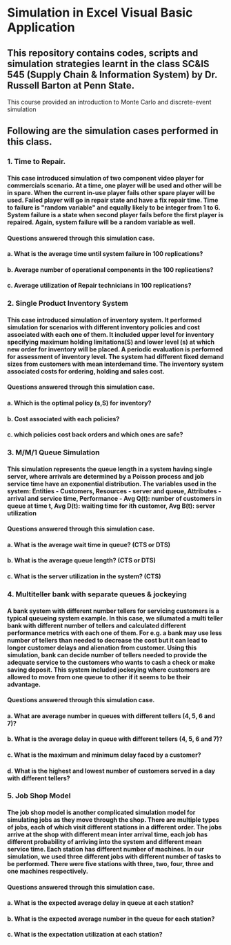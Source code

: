 # Simulation in Excel Visual Basic Application

## This repository contains codes, scripts and simulation strategies learnt in the class SC&IS 545 (Supply Chain & Information System) by Dr. Russell Barton at Penn State.
This course provided an introduction to Monte Carlo and discrete-event simulation

## Following are the simulation cases performed in this class.

### 1. Time to Repair. 
#### This case introduced simulation of two component video player for commercials scenario. At a time, one player will be used and other will be in spare. When the current in-use player fails other spare player will be used. Failed player will go in repair state and have a fix repair time. Time to failure is "random variable" and equally likely to be integer from 1 to 6. System failure is a state when second player fails before the first player is repaired. Again, system failure will be a random variable as well.

#### Questions answered through this simulation case.
#### a. What is the average time until system failure in 100 replications?
#### b. Average number of operational components in the 100 replications?
#### c. Average utilization of Repair technicians in 100 replications?

### 2. Single Product Inventory System
#### This case introduced simulation of inventory system. It performed simulation for scenarios with different inventory policies and cost associated with each one of them. It included upper level for inventory specifying maximum holding limitations(S) and lower level (s) at which new order for inventory will be placed. A periodic evaluation is performed for assessment of inventory level. The system had different fixed demand sizes from customers with mean interdemand time. The inventory system associated costs for ordering, holding and sales cost.

#### Questions answered through this simulation case.
#### a. Which is the optimal policy (s,S) for inventory?
#### b. Cost associated with each policies?
#### c. which policies cost back orders and which ones are safe? 

### 3. M/M/1 Queue Simulation
#### This simulation represents the queue length in a system having single server, where arrivals are determined by a Poisson process and job service time have an exponential distribution. The variables used in the system: Entities - Customers, Resources - server and queue,  Attributes - arrival and service time, Performance - Avg Q(t): number of customers in queue at time t, Avg D(t): waiting time for ith customer, Avg B(t): server utilization

#### Questions answered through this simulation case.
#### a. What is the average wait time in queue? (CTS or DTS)
#### b. What is the average queue length? (CTS or DTS)
#### c. What is the server utilization in the system? (CTS)

### 4. Multiteller bank with separate queues & jockeying
#### A bank system with different number tellers for servicing customers is a typical queueing system example. In this case, we silumated a multi teller bank with different number of tellers and calculated different performance metrics with each one of them. For e.g. a bank may use less number of tellers than needed to decrease the cost but it can lead to longer customer delays and alienation from customer. Using this simulation, bank can decide number of tellers needed to provide the adequate service to the customers who wants to cash a check or make saving deposit. This system included jockeying where customers are allowed to move from one queue to other if it seems to be their advantage.

#### Questions answered through this simulation case.
#### a. What are average number in queues with different tellers (4, 5, 6 and 7)?
#### b. What is the average delay in queue with different tellers (4, 5, 6 and 7)?
#### c. What is the maximum and minimum delay faced by a customer?
#### d. What is the highest and lowest number of customers served in a day with different tellers?

### 5. Job Shop Model
#### The job shop model is another complicated simulation model for simulating jobs as they move through the shop. There are multiple types of jobs, each of which visit different stations in a different order. The jobs arrive at the shop with different mean inter arrival time, each job has different probability of arriving into the system and different mean service time. Each station has different number of machines. In our simulation, we used three different jobs with different number of tasks to be performed. There were five stations with three, two, four, three and one machines respectively. 

#### Questions answered through this simulation case.
#### a. What is the expected average delay in queue at each station?
#### b. What is the expected average number in the queue for each station?
#### c. What is the expectation utilization at each station?






